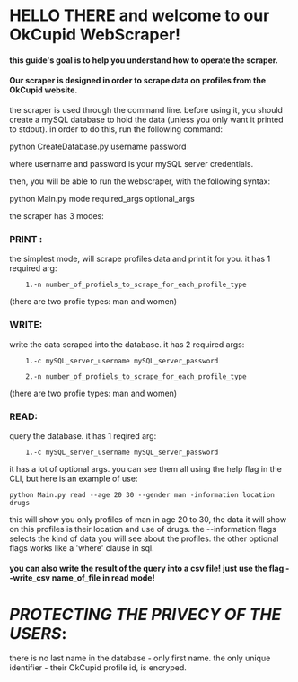 # HELLO THERE and welcome to our OkCupid WebScraper!

#### this guide's goal is to help you understand how to operate the scraper. 
#### Our scraper is designed in order to scrape data on profiles from the OkCupid website. 

the scraper is used through the command line. before using it, you should create a mySQL database to hold the data (unless you only want it printed to stdout).
in order to do this, run the following command:

python CreateDatabase.py username password

where username and password is your mySQL server credentials.

then, you will be able to run the webscraper, with the following syntax:

python Main.py mode required_args optional_args
 
the scraper has 3 modes:

### PRINT :
the simplest mode, will scrape profiles data and print it for you. 
it has 1 required arg:

		1.-n number_of_profiels_to_scrape_for_each_profile_type 
		
(there are two profie types: man and women)
		
### WRITE:
write the data scraped into the database. 
it has 2 required args:
  
		1.-c mySQL_server_username mySQL_server_password

		2.-n number_of_profiels_to_scrape_for_each_profile_type 
		
(there are two profie types: man and women)

### READ:
query the database.
it has 1 reqired arg:

		1.-c mySQL_server_username mySQL_server_password

it has a lot of optional args.  you can see them all using the help flag in the CLI, but here is an example of use:

	python Main.py read --age 20 30 --gender man -information location drugs
	
this will show you only profiles of man in age 20 to 30, the data it will show on this profiles is their location and use of drugs. 
the --information flags selects the kind of data you will see about the profiles. the other optional flags works like a 'where' clause in sql. 
#### you can also write the result of the query into a csv file! just use the flag --write_csv name_of_file in read mode!
	


# ***PROTECTING THE PRIVECY OF THE USERS***:
there is no last name in the database - only first name. the only unique identifier - their OkCupid profile id, is encryped.
